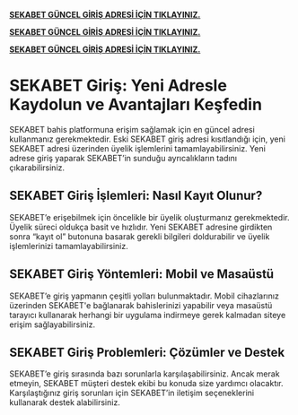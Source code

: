 **[SEKABET GÜNCEL GİRİŞ ADRESİ İÇİN TIKLAYINIZ. ](https://xn--guncelgrs-1pbb.com/kwwsv://zzzvhndehw1231.frp/
)**

**[SEKABET GÜNCEL GİRİŞ ADRESİ İÇİN TIKLAYINIZ. ](https://xn--guncelgrs-1pbb.com/kwwsv://zzzvhndehw1231.frp/
)**

**[SEKABET GÜNCEL GİRİŞ ADRESİ İÇİN TIKLAYINIZ. ](https://xn--guncelgrs-1pbb.com/kwwsv://zzzvhndehw1231.frp/
)**

<h1>SEKABET Giriş: Yeni Adresle Kaydolun ve Avantajları Keşfedin</h1>

SEKABET bahis platformuna erişim sağlamak için en güncel adresi kullanmanız gerekmektedir. Eski SEKABET giriş adresi kısıtlandığı için, yeni SEKABET adresi üzerinden üyelik işlemlerini tamamlayabilirsiniz. Yeni adrese giriş yaparak SEKABET’in sunduğu ayrıcalıkların tadını çıkarabilirsiniz.

<h2>SEKABET Giriş İşlemleri: Nasıl Kayıt Olunur?</h2>

SEKABET’e erişebilmek için öncelikle bir üyelik oluşturmanız gerekmektedir. Üyelik süreci oldukça basit ve hızlıdır. Yeni SEKABET adresine girdikten sonra “kayıt ol” butonuna basarak gerekli bilgileri doldurabilir ve üyelik işlemlerinizi tamamlayabilirsiniz.

<h2>SEKABET Giriş Yöntemleri: Mobil ve Masaüstü</h2>

SEKABET’e giriş yapmanın çeşitli yolları bulunmaktadır. Mobil cihazlarınız üzerinden SEKABET'e bağlanarak bahislerinizi yapabilir veya masaüstü tarayıcı kullanarak herhangi bir uygulama indirmeye gerek kalmadan siteye erişim sağlayabilirsiniz.

<h2>SEKABET Giriş Problemleri: Çözümler ve Destek</h2>

SEKABET’e giriş sırasında bazı sorunlarla karşılaşabilirsiniz. Ancak merak etmeyin, SEKABET müşteri destek ekibi bu konuda size yardımcı olacaktır. Karşılaştığınız giriş sorunları için SEKABET’in iletişim seçeneklerini kullanarak destek alabilirsiniz.
